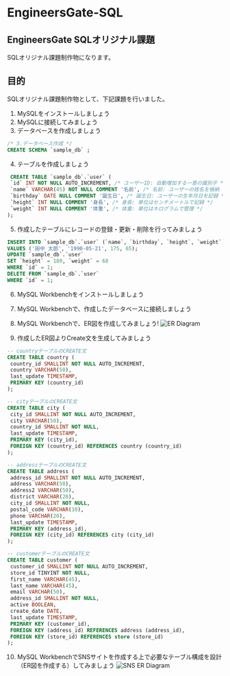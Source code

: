 # EngineersGate-SQL

## EngineersGate SQLオリジナル課題

SQLオリジナル課題制作物になります。

## 目的

SQLオリジナル課題制作物として、下記課題を行いました。

1. MySQLをインストールしましょう
2. MySQLに接続してみましょう
3. データベースを作成しましょう
  ```sql
 /* 3.データベース作成 */
CREATE SCHEMA `sample_db` ;
```
4. テーブルを作成しましょう
```sql
 CREATE TABLE `sample_db`.`user` (
 `id` INT NOT NULL AUTO_INCREMENT, /* ユーザーID: 自動増加する一意の識別子 */
 `name` VARCHAR(45) NOT NULL COMMENT '名前', /* 名前: ユーザーの姓名を格納 */
 `birthday` DATE NULL COMMENT '誕生日', /* 誕生日: ユーザーの生年月日を記録 */
 `height` INT NULL COMMENT '身長', /* 身長: 単位はセンチメートルで記録 */
 `weight` INT NULL COMMENT '体重', /* 体重: 単位はキログラムで管理 */
);
``` 
5. 作成したテーブルにレコードの登録・更新・削除を行ってみましょう
```sql
INSERT INTO `sample_db`.`user` (`name`, `birthday`, `height`, `weight`)
VALUES ('田中 太郎', '1990-05-21', 175, 65);
UPDATE `sample_db`.`user`
SET `height` = 180, `weight` = 68
WHERE `id` = 1;
DELETE FROM `sample_db`.`user`
WHERE `id` = 1;
```
6. MySQL Workbenchをインストールしましょう
7. MySQL Workbenchで、作成したデータベースに接続しましょう
8. MySQL Workbenchで、ER図を作成してみましょう!
![ER Diagram](images/er.jpg "ER Diagram")

9. 作成したER図よりCreate文を生成してみましょう
 ```sql
-- countryテーブルのCREATE文
CREATE TABLE country (
  country_id SMALLINT NOT NULL AUTO_INCREMENT,
  country VARCHAR(50),
  last_update TIMESTAMP,
  PRIMARY KEY (country_id)
);

-- cityテーブルのCREATE文
CREATE TABLE city (
  city_id SMALLINT NOT NULL AUTO_INCREMENT,
  city VARCHAR(50),
  country_id SMALLINT NOT NULL,
  last_update TIMESTAMP,
  PRIMARY KEY (city_id),
  FOREIGN KEY (country_id) REFERENCES country (country_id)
);

-- addressテーブルのCREATE文
CREATE TABLE address (
  address_id SMALLINT NOT NULL AUTO_INCREMENT,
  address VARCHAR(50),
  address2 VARCHAR(50),
  district VARCHAR(20),
  city_id SMALLINT NOT NULL,
  postal_code VARCHAR(10),
  phone VARCHAR(20),
  last_update TIMESTAMP,
  PRIMARY KEY (address_id),
  FOREIGN KEY (city_id) REFERENCES city (city_id)
);

-- customerテーブルのCREATE文
CREATE TABLE customer (
  customer_id SMALLINT NOT NULL AUTO_INCREMENT,
  store_id TINYINT NOT NULL,
  first_name VARCHAR(45),
  last_name VARCHAR(45),
  email VARCHAR(50),
  address_id SMALLINT NOT NULL,
  active BOOLEAN,
  create_date DATE,
  last_update TIMESTAMP,
  PRIMARY KEY (customer_id),
  FOREIGN KEY (address_id) REFERENCES address (address_id),
  FOREIGN KEY (store_id) REFERENCES store (store_id)
);
```
10. MySQL WorkbenchでSNSサイトを作成する上で必要なテーブル構成を設計（ER図を作成する）してみましょう
![SNS ER Diagram](images/SNS_er.png "SNS ER Diagram")




